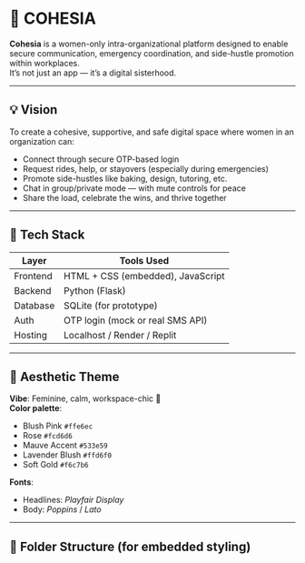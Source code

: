 # 🌸 COHESIA

**Cohesia** is a women-only intra-organizational platform designed to enable secure communication, emergency coordination, and side-hustle promotion within workplaces.  
It’s not just an app — it’s a digital sisterhood.

---

## 💡 Vision

To create a cohesive, supportive, and safe digital space where women in an organization can:
- Connect through secure OTP-based login  
- Request rides, help, or stayovers (especially during emergencies)  
- Promote side-hustles like baking, design, tutoring, etc.  
- Chat in group/private mode — with mute controls for peace  
- Share the load, celebrate the wins, and thrive together

---

## 🚀 Tech Stack

| Layer     | Tools Used              |
|-----------|--------------------------|
| Frontend  | HTML + CSS (embedded), JavaScript  
| Backend   | Python (Flask)  
| Database  | SQLite (for prototype)  
| Auth      | OTP login (mock or real SMS API)  
| Hosting   | Localhost / Render / Replit

---

## 🎨 Aesthetic Theme

**Vibe**: Feminine, calm, workspace-chic 💅  
**Color palette**:  
- Blush Pink `#ffe6ec`  
- Rose `#fcd6d6`  
- Mauve Accent `#533e59`  
- Lavender Blush `#ffd6f0`  
- Soft Gold `#f6c7b6`  

**Fonts**:  
- Headlines: *Playfair Display*  
- Body: *Poppins* / *Lato*

---

## 📁 Folder Structure (for embedded styling)

